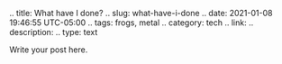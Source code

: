 .. title: What have I done?
.. slug: what-have-i-done
.. date: 2021-01-08 19:46:55 UTC-05:00
.. tags: frogs, metal
.. category: tech
.. link: 
.. description: 
.. type: text

Write your post here.
